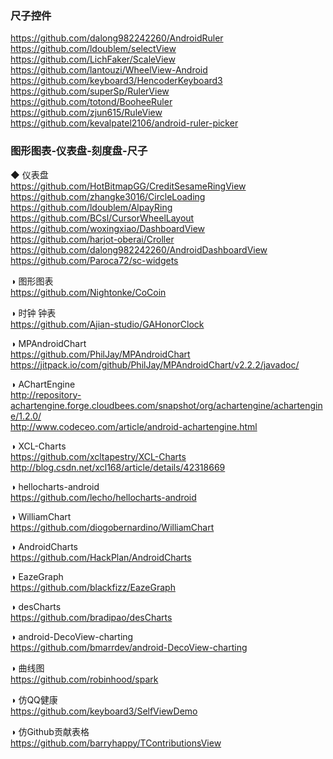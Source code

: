 ### 尺子控件  
https://github.com/dalong982242260/AndroidRuler  
https://github.com/ldoublem/selectView  
https://github.com/LichFaker/ScaleView  
https://github.com/lantouzi/WheelView-Android  
https://github.com/keyboard3/HencoderKeyboard3  
https://github.com/superSp/RulerView  
https://github.com/totond/BooheeRuler  
https://github.com/zjun615/RuleView    
https://github.com/kevalpatel2106/android-ruler-picker  
### 图形图表-仪表盘-刻度盘-尺子
◆ 仪表盘    
https://github.com/HotBitmapGG/CreditSesameRingView  
https://github.com/zhangke3016/CircleLoading  
https://github.com/ldoublem/AlpayRing  
https://github.com/BCsl/CursorWheelLayout  
https://github.com/woxingxiao/DashboardView  
https://github.com/harjot-oberai/Croller  
https://github.com/dalong982242260/AndroidDashboardView  
https://github.com/Paroca72/sc-widgets  

◑ 图形图表  
https://github.com/Nightonke/CoCoin  

◑ 时钟   钟表     
https://github.com/Ajian-studio/GAHonorClock  



◑ MPAndroidChart  
https://github.com/PhilJay/MPAndroidChart  
https://jitpack.io/com/github/PhilJay/MPAndroidChart/v2.2.2/javadoc/  

◑ AChartEngine  
http://repository-achartengine.forge.cloudbees.com/snapshot/org/achartengine/achartengine/1.2.0/  
http://www.codeceo.com/article/android-achartengine.html  

◑ XCL-Charts  
https://github.com/xcltapestry/XCL-Charts  
http://blog.csdn.net/xcl168/article/details/42318669  

◑ hellocharts-android  
https://github.com/lecho/hellocharts-android  

◑ WilliamChart  
https://github.com/diogobernardino/WilliamChart  

◑ AndroidCharts  
https://github.com/HackPlan/AndroidCharts  

◑ EazeGraph  
https://github.com/blackfizz/EazeGraph  

◑ desCharts  
https://github.com/bradipao/desCharts  

◑ android-DecoView-charting  
https://github.com/bmarrdev/android-DecoView-charting  

◑ 曲线图  
https://github.com/robinhood/spark  

◑ 仿QQ健康    
https://github.com/keyboard3/SelfViewDemo  

◑ 仿Github贡献表格  
https://github.com/barryhappy/TContributionsView  




